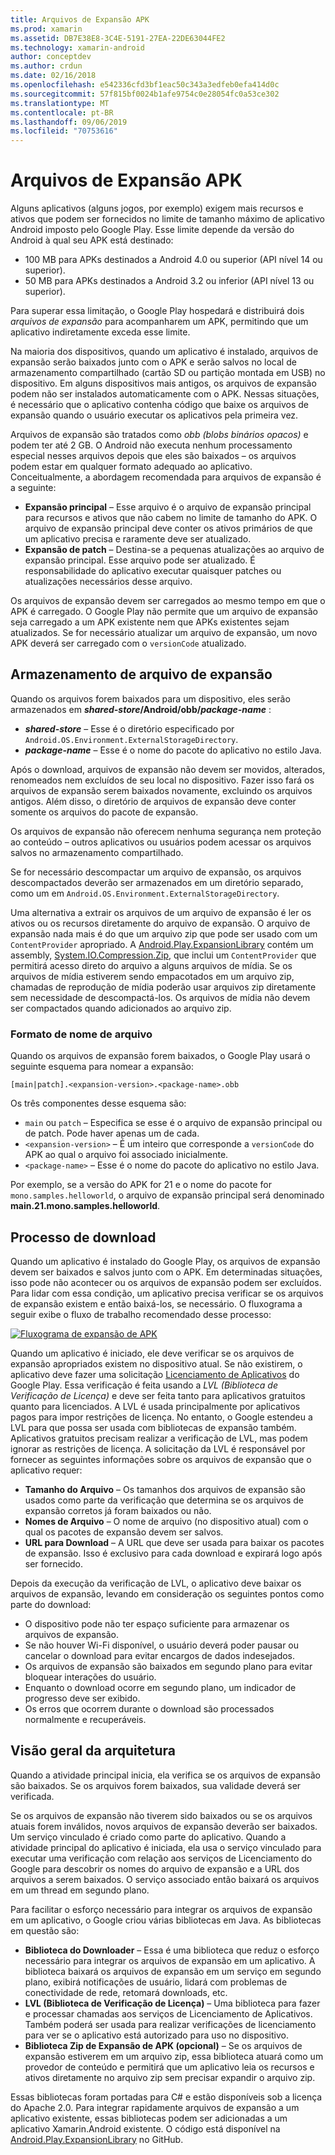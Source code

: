 ```yaml
---
title: Arquivos de Expansão APK
ms.prod: xamarin
ms.assetid: DB7E38E8-3C4E-5191-27EA-22DE63044FE2
ms.technology: xamarin-android
author: conceptdev
ms.author: crdun
ms.date: 02/16/2018
ms.openlocfilehash: e542336cfd3bf1eac50c343a3edfeb0efa414d0c
ms.sourcegitcommit: 57f815bf0024b1afe9754c0e28054fc0a53ce302
ms.translationtype: MT
ms.contentlocale: pt-BR
ms.lasthandoff: 09/06/2019
ms.locfileid: "70753616"
---
```

# <a name="apk-expansion-files"></a>Arquivos de Expansão APK

Alguns aplicativos (alguns jogos, por exemplo) exigem mais recursos e ativos que podem ser fornecidos no limite de tamanho máximo de aplicativo Android imposto pelo Google Play. Esse limite depende da versão do Android à qual seu APK está destinado:

- 100 MB para APKs destinados a Android 4.0 ou superior (API nível 14 ou superior).
- 50 MB para APKs destinados a Android 3.2 ou inferior (API nível 13 ou superior).

Para superar essa limitação, o Google Play hospedará e distribuirá dois *arquivos de expansão* para acompanharem um APK, permitindo que um aplicativo indiretamente exceda esse limite. 

Na maioria dos dispositivos, quando um aplicativo é instalado, arquivos de expansão serão baixados junto com o APK e serão salvos no local de armazenamento compartilhado (cartão SD ou partição montada em USB) no dispositivo. Em alguns dispositivos mais antigos, os arquivos de expansão podem não ser instalados automaticamente com o APK. Nessas situações, é necessário que o aplicativo contenha código que baixe os arquivos de expansão quando o usuário executar os aplicativos pela primeira vez.

Arquivos de expansão são tratados como *obb (blobs binários opacos)* e podem ter até 2 GB. O Android não executa nenhum processamento especial nesses arquivos depois que eles são baixados &ndash; os arquivos podem estar em qualquer formato adequado ao aplicativo. Conceitualmente, a abordagem recomendada para arquivos de expansão é a seguinte:

- **Expansão principal** &ndash; Esse arquivo é o arquivo de expansão principal para recursos e ativos que não cabem no limite de tamanho do APK. O arquivo de expansão principal deve conter os ativos primários de que um aplicativo precisa e raramente deve ser atualizado.
- **Expansão de patch** &ndash; Destina-se a pequenas atualizações ao arquivo de expansão principal. Esse arquivo pode ser atualizado. É responsabilidade do aplicativo executar quaisquer patches ou atualizações necessários desse arquivo.

Os arquivos de expansão devem ser carregados ao mesmo tempo em que o APK é carregado.
O Google Play não permite que um arquivo de expansão seja carregado a um APK existente nem que APKs existentes sejam atualizados. Se for necessário atualizar um arquivo de expansão, um novo APK deverá ser carregado com o `versionCode` atualizado.

## <a name="expansion-file-storage"></a>Armazenamento de arquivo de expansão

Quando os arquivos forem baixados para um dispositivo, eles serão armazenados em **_shared-store_/Android/obb/_package-name_** :

- **_shared-store_** &ndash; Esse é o diretório especificado por `Android.OS.Environment.ExternalStorageDirectory`.
- **_package-name_** &ndash; Esse é o nome do pacote do aplicativo no estilo Java.

Após o download, arquivos de expansão não devem ser movidos, alterados, renomeados nem excluídos de seu local no dispositivo. Fazer isso fará os arquivos de expansão serem baixados novamente, excluindo os arquivos antigos. Além disso, o diretório de arquivos de expansão deve conter somente os arquivos do pacote de expansão.

Os arquivos de expansão não oferecem nenhuma segurança nem proteção ao conteúdo &ndash; outros aplicativos ou usuários podem acessar os arquivos salvos no armazenamento compartilhado.

Se for necessário descompactar um arquivo de expansão, os arquivos descompactados deverão ser armazenados em um diretório separado, como um em `Android.OS.Environment.ExternalStorageDirectory`.

Uma alternativa a extrair os arquivos de um arquivo de expansão é ler os ativos ou os recursos diretamente do arquivo de expansão. O arquivo de expansão nada mais é do que um arquivo zip que pode ser usado com um `ContentProvider` apropriado. A [Android.Play.ExpansionLibrary](https://github.com/mattleibow/Android.Play.ExpansionLibrary) contém um assembly, [System.IO.Compression.Zip](https://github.com/mattleibow/Android.Play.ExpansionLibrary/tree/master/System.IO.Compression.Zip), que inclui um `ContentProvider` que permitirá acesso direto do arquivo a alguns arquivos de mídia. Se os arquivos de mídia estiverem sendo empacotados em um arquivo zip, chamadas de reprodução de mídia poderão usar arquivos zip diretamente sem necessidade de descompactá-los. Os arquivos de mídia não devem ser compactados quando adicionados ao arquivo zip. 

### <a name="filename-format"></a>Formato de nome de arquivo

Quando os arquivos de expansão forem baixados, o Google Play usará o seguinte esquema para nomear a expansão:

```
[main|patch].<expansion-version>.<package-name>.obb
```

Os três componentes desse esquema são:

- `main` ou `patch` &ndash; Especifica se esse é o arquivo de expansão principal ou de patch. Pode haver apenas um de cada.
- `<expansion-version>` &ndash; É um inteiro que corresponde a `versionCode` do APK ao qual o arquivo foi associado inicialmente.
- `<package-name>` &ndash; Esse é o nome do pacote do aplicativo no estilo Java.

Por exemplo, se a versão do APK for 21 e o nome do pacote for `mono.samples.helloworld`, o arquivo de expansão principal será denominado **main.21.mono.samples.helloworld**.

## <a name="download-process"></a>Processo de download

Quando um aplicativo é instalado do Google Play, os arquivos de expansão devem ser baixados e salvos junto com o APK. Em determinadas situações, isso pode não acontecer ou os arquivos de expansão podem ser excluídos. Para lidar com essa condição, um aplicativo precisa verificar se os arquivos de expansão existem e então baixá-los, se necessário. O fluxograma a seguir exibe o fluxo de trabalho recomendado desse processo:

[![Fluxograma de expansão de APK](apk-expansion-files-images/apkexpansion.png)](apk-expansion-files-images/apkexpansion.png#lightbox)

Quando um aplicativo é iniciado, ele deve verificar se os arquivos de expansão apropriados existem no dispositivo atual. Se não existirem, o aplicativo deve fazer uma solicitação [Licenciamento de Aplicativos](https://developer.android.com/google/play/licensing/index.html) do Google Play. Essa verificação é feita usando a *LVL (Biblioteca de Verificação de Licença)* e deve ser feita tanto para aplicativos gratuitos quanto para licenciados. A LVL é usada principalmente por aplicativos pagos para impor restrições de licença. No entanto, o Google estendeu a LVL para que possa ser usada com bibliotecas de expansão também. Aplicativos gratuitos precisam realizar a verificação de LVL, mas podem ignorar as restrições de licença. A solicitação da LVL é responsável por fornecer as seguintes informações sobre os arquivos de expansão que o aplicativo requer: 

- **Tamanho do Arquivo** &ndash; Os tamanhos dos arquivos de expansão são usados como parte da verificação que determina se os arquivos de expansão corretos já foram baixados ou não.
- **Nomes de Arquivo** &ndash; O nome de arquivo (no dispositivo atual) com o qual os pacotes de expansão devem ser salvos.
- **URL para Download** &ndash; A URL que deve ser usada para baixar os pacotes de expansão. Isso é exclusivo para cada download e expirará logo após ser fornecido.

Depois da execução da verificação de LVL, o aplicativo deve baixar os arquivos de expansão, levando em consideração os seguintes pontos como parte do download:

- O dispositivo pode não ter espaço suficiente para armazenar os arquivos de expansão.
- Se não houver Wi-Fi disponível, o usuário deverá poder pausar ou cancelar o download para evitar encargos de dados indesejados.
- Os arquivos de expansão são baixados em segundo plano para evitar bloquear interações do usuário.
- Enquanto o download ocorre em segundo plano, um indicador de progresso deve ser exibido.
- Os erros que ocorrem durante o download são processados normalmente e recuperáveis.

## <a name="architectural-overview"></a>Visão geral da arquitetura

Quando a atividade principal inicia, ela verifica se os arquivos de expansão são baixados. Se os arquivos forem baixados, sua validade deverá ser verificada.

Se os arquivos de expansão não tiverem sido baixados ou se os arquivos atuais forem inválidos, novos arquivos de expansão deverão ser baixados. Um serviço vinculado é criado como parte do aplicativo. Quando a atividade principal do aplicativo é iniciada, ela usa o serviço vinculado para executar uma verificação com relação aos serviços de Licenciamento do Google para descobrir os nomes do arquivo de expansão e a URL dos arquivos a serem baixados. O serviço associado então baixará os arquivos em um thread em segundo plano.

Para facilitar o esforço necessário para integrar os arquivos de expansão em um aplicativo, o Google criou várias bibliotecas em Java. As bibliotecas em questão são:

- **Biblioteca do Downloader** &ndash; Essa é uma biblioteca que reduz o esforço necessário para integrar os arquivos de expansão em um aplicativo. A biblioteca baixará os arquivos de expansão em um serviço em segundo plano, exibirá notificações de usuário, lidará com problemas de conectividade de rede, retomará downloads, etc.
- **LVL (Biblioteca de Verificação de Licença)** &ndash; Uma biblioteca para fazer e processar chamadas aos serviços de Licenciamento de Aplicativos. Também poderá ser usada para realizar verificações de licenciamento para ver se o aplicativo está autorizado para uso no dispositivo.
- **Biblioteca Zip de Expansão de APK (opcional)** &ndash; Se os arquivos de expansão estiverem em um arquivo zip, essa biblioteca atuará como um provedor de conteúdo e permitirá que um aplicativo leia os recursos e ativos diretamente no arquivo zip sem precisar expandir o arquivo zip.

Essas bibliotecas foram portadas para C# e estão disponíveis sob a licença do Apache 2.0. Para integrar rapidamente arquivos de expansão a um aplicativo existente, essas bibliotecas podem ser adicionadas a um aplicativo Xamarin.Android existente. O código está disponível na [Android.Play.ExpansionLibrary](https://github.com/mattleibow/Android.Play.ExpansionLibrary) no GitHub.
